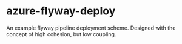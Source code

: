 # azure-flyway-deploy
An example flyway pipeline deployment scheme. Designed with the concept of high cohesion, but low coupling.
